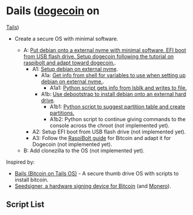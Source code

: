 ﻿

# Dails ([dogecoin](https://github.com/robjohncolson/dogecoin.git) on
[Tails](https://tails.net/))

* Create a secure OS with minimal software. 

  * A: [Put debian onto a external nvme with minimal software. EFI boot from USB flash drive. Setup dogecoin following the tutorial on raspibolt and adapt toward dogecoin.](https://github.com/robjohncolson/dails/blob/main/SecondaryA.sh).
    * A1: [Setup debian on external nvme](https://github.com/robjohncolson/dails/blob/main/TertiaryA1.sh).
      * A1a: [Get info from shell for variables to use when setting up debian on external nvme.](https://github.com/robjohncolson/dails/blob/main/QuaternaryA1a.sh).
        * A1a1: [Python script gets info from lsblk and writes to file.](https://github.com/robjohncolson/dails/blob/main/QuinaryA1a1.py)
      * A1b: [Use debootstrap to install debian onto an external hard drive](https://github.com/robjohncolson/dails/blob/main/QuaternaryA1b.sh).
        * A1b1: [Python script to suggest partition table and create partitions.](https://github.com/robjohncolson/dails/blob/main/QuinaryA1b1.py)
        * A1b2: Python script to continue giving commands to the console across the chroot (not implemented yet).
    * A2: Setup EFI boot from USB flash drive (not implemented yet).
    * A3: Follow the [RaspiBolt guide](https://raspibolt.org/guide/raspberry-pi/) for Bitcoin and adapt it for Dogecoin (not implemented yet).
  * B: Add clonezilla to the OS (not implemented yet).

Inspired by:

  * [Bails (Bitcoin on Tails OS)](https://github.com/robjohncolson/Bails.git) \- A secure thumb drive OS with scripts to install bitcoin.
  * [Seedsigner, a hardware signing device for Bitcoin](https://github.com/robjohncolson/seedsigner.git) (and [Monero](https://github.com/Monero-HackerIndustrial/MoneroSigner-Project-Tracking)).



## Script List
